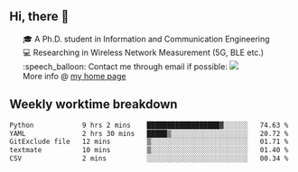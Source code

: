 <h2 > Hi, there 👋 </h3>

<div >
 <ul>
 🎓 A Ph.D. student in Information and Communication Engineering <br>
 💻 Researching in Wireless Network Measurement (5G, BLE etc.)<br>
 :speech_balloon: Contact me through email if possible: <a href="mailto:ethanjia@sjtu.edu.cn"><img src="https://img.shields.io/badge/-ethanjia@sjtu.edu.cn-c14438?style=plastic&logo=Gmail&logoColor=white&link=mailto:mailto:ethanjia@sjtu.edu.cn"></a> <br>
  More info @ <a href="https://haifengjia.github.io">my home page</a>
 </ul>
</div>

<h2 >
Weekly worktime breakdown
</h1>


<!--START_SECTION:waka-->

```txt
Python            9 hrs 2 mins    ██████████████████▓░░░░░░   74.63 %
YAML              2 hrs 30 mins   █████▒░░░░░░░░░░░░░░░░░░░   20.72 %
GitExclude file   12 mins         ▒░░░░░░░░░░░░░░░░░░░░░░░░   01.71 %
textmate          10 mins         ▒░░░░░░░░░░░░░░░░░░░░░░░░   01.40 %
CSV               2 mins          ░░░░░░░░░░░░░░░░░░░░░░░░░   00.34 %
```

<!--END_SECTION:waka-->


